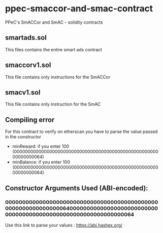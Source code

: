 # ppec-smaccor-and-smac-contract
PPeC's SmACCor and SmAC - solidity contracts
## smartads.sol
This files contains the entire smart ads contract 
## smaccorv1.sol
This file contains only instructions for the SmACCor
## smacv1.sol
This file contains only instruction for the SmAC
## Compiling error
For this contract to verify on etherscan you have to parse the value passed in the constructor
- minReward: if you enter 100 (0000000000000000000000000000000000000000000000000000000000000064)
- minBalance: if you enter 100 (0000000000000000000000000000000000000000000000000000000000000064)
## Constructor Arguments Used (ABI-encoded):
### 00000000000000000000000000000000000000000000000000000000000000640000000000000000000000000000000000000000000000000000000000000064
Use this link to parse your values : https://abi.hashex.org/
